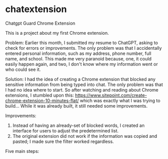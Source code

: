 # chatextension
Chatgpt Guard Chrome Extension

This is a project about my first Chrome extension.

Problem: Earlier this month, I submitted my resume to ChatGPT, asking to check for errors or improvements. The only problem was that I accidentally entered personal information, such as my address, phone number, full name, and school. This made me very paranoid because, one, it could easily happen again, and two, I don't know where my information went or who could see it.

Solution: I had the idea of creating a Chrome extension that blocked any sensitive information from being typed into chat. The only problem was that I had no idea where to start. So after watching and reading about Chrome extensions, I stumbled upon this: https://www.sitepoint.com/create-chrome-extension-10-minutes-flat/ which was exactly what I was trying to build... While it was already built, it still needed some improvements.

Improvements:
1. Instead of having an already-set of blocked words, I created an interface for users to adjust the predetermined list.
2. The original extension did not work if the information was copied and pasted; I made sure the filter worked regardless.

Five main steps:
